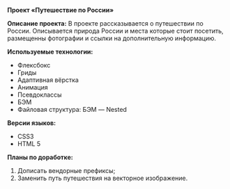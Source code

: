 **Проект «Путешествие по России»**

**Описание проекта:**
В проекте рассказывается о путешествии по России. Описывается природа России и места которые стоит посетить, размещенны фотографии и ссылки на дополнительную информацию.

**Используемые технологии:**
 * Флексбокс
 * Гриды
 * Адаптивная вёрстка
 * Анимация
 * Псевдоклассы
 * БЭМ
 * Файловая структура: БЭМ — Nested

**Версии языков:**
 * CSS3
 * HTML 5

**Планы по доработке:**
1. Дописать вендорные префиксы;
2. Заменить путь путешествия на векторное изображение.

